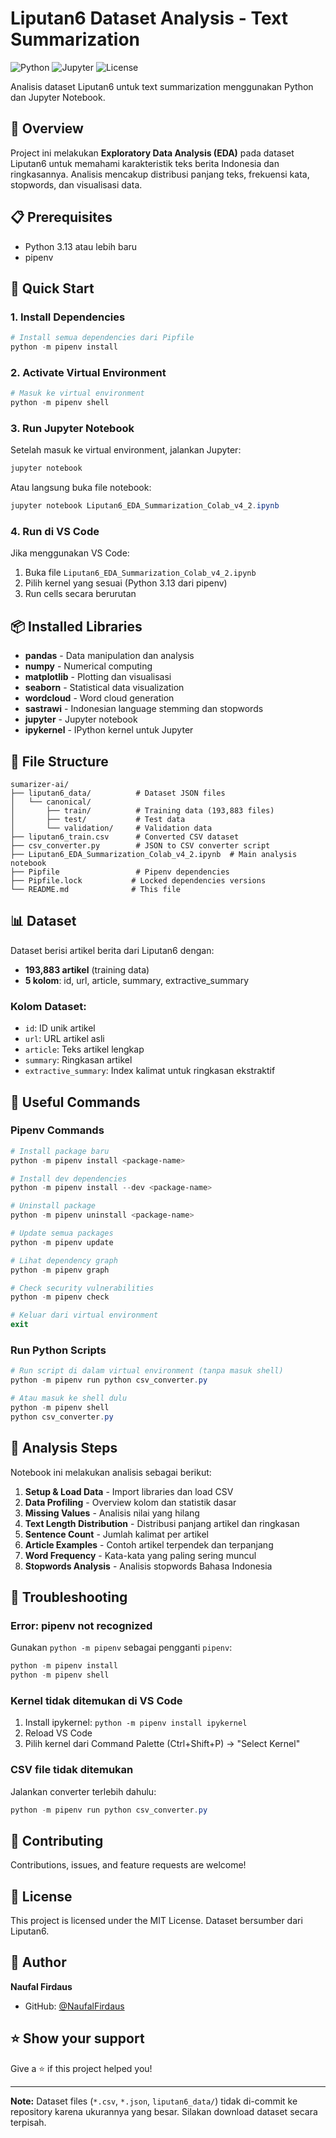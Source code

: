 # Liputan6 Dataset Analysis - Text Summarization

![Python](https://img.shields.io/badge/Python-3.13-blue.svg)
![Jupyter](https://img.shields.io/badge/Jupyter-Notebook-orange.svg)
![License](https://img.shields.io/badge/License-MIT-green.svg)

Analisis dataset Liputan6 untuk text summarization menggunakan Python dan Jupyter Notebook.

## 📖 Overview

Project ini melakukan **Exploratory Data Analysis (EDA)** pada dataset Liputan6 untuk memahami karakteristik teks berita Indonesia dan ringkasannya. Analisis mencakup distribusi panjang teks, frekuensi kata, stopwords, dan visualisasi data.

## 📋 Prerequisites

- Python 3.13 atau lebih baru
- pipenv

## 🚀 Quick Start

### 1. Install Dependencies

```powershell
# Install semua dependencies dari Pipfile
python -m pipenv install
```

### 2. Activate Virtual Environment

```powershell
# Masuk ke virtual environment
python -m pipenv shell
```

### 3. Run Jupyter Notebook

Setelah masuk ke virtual environment, jalankan Jupyter:

```powershell
jupyter notebook
```

Atau langsung buka file notebook:

```powershell
jupyter notebook Liputan6_EDA_Summarization_Colab_v4_2.ipynb
```

### 4. Run di VS Code

Jika menggunakan VS Code:
1. Buka file `Liputan6_EDA_Summarization_Colab_v4_2.ipynb`
2. Pilih kernel yang sesuai (Python 3.13 dari pipenv)
3. Run cells secara berurutan

## 📦 Installed Libraries

- **pandas** - Data manipulation dan analysis
- **numpy** - Numerical computing
- **matplotlib** - Plotting dan visualisasi
- **seaborn** - Statistical data visualization
- **wordcloud** - Word cloud generation
- **sastrawi** - Indonesian language stemming dan stopwords
- **jupyter** - Jupyter notebook
- **ipykernel** - IPython kernel untuk Jupyter

## 📂 File Structure

```
sumarizer-ai/
├── liputan6_data/          # Dataset JSON files
│   └── canonical/
│       ├── train/          # Training data (193,883 files)
│       ├── test/           # Test data
│       └── validation/     # Validation data
├── liputan6_train.csv      # Converted CSV dataset
├── csv_converter.py        # JSON to CSV converter script
├── Liputan6_EDA_Summarization_Colab_v4_2.ipynb  # Main analysis notebook
├── Pipfile                 # Pipenv dependencies
├── Pipfile.lock           # Locked dependencies versions
└── README.md              # This file
```

## 📊 Dataset

Dataset berisi artikel berita dari Liputan6 dengan:
- **193,883 artikel** (training data)
- **5 kolom**: id, url, article, summary, extractive_summary

### Kolom Dataset:
- `id`: ID unik artikel
- `url`: URL artikel asli
- `article`: Teks artikel lengkap
- `summary`: Ringkasan artikel
- `extractive_summary`: Index kalimat untuk ringkasan ekstraktif

## 🔧 Useful Commands

### Pipenv Commands

```powershell
# Install package baru
python -m pipenv install <package-name>

# Install dev dependencies
python -m pipenv install --dev <package-name>

# Uninstall package
python -m pipenv uninstall <package-name>

# Update semua packages
python -m pipenv update

# Lihat dependency graph
python -m pipenv graph

# Check security vulnerabilities
python -m pipenv check

# Keluar dari virtual environment
exit
```

### Run Python Scripts

```powershell
# Run script di dalam virtual environment (tanpa masuk shell)
python -m pipenv run python csv_converter.py

# Atau masuk ke shell dulu
python -m pipenv shell
python csv_converter.py
```

## 📝 Analysis Steps

Notebook ini melakukan analisis sebagai berikut:

1. **Setup & Load Data** - Import libraries dan load CSV
2. **Data Profiling** - Overview kolom dan statistik dasar
3. **Missing Values** - Analisis nilai yang hilang
4. **Text Length Distribution** - Distribusi panjang artikel dan ringkasan
5. **Sentence Count** - Jumlah kalimat per artikel
6. **Article Examples** - Contoh artikel terpendek dan terpanjang
7. **Word Frequency** - Kata-kata yang paling sering muncul
8. **Stopwords Analysis** - Analisis stopwords Bahasa Indonesia

## 🐛 Troubleshooting

### Error: pipenv not recognized

Gunakan `python -m pipenv` sebagai pengganti `pipenv`:

```powershell
python -m pipenv install
python -m pipenv shell
```

### Kernel tidak ditemukan di VS Code

1. Install ipykernel: `python -m pipenv install ipykernel`
2. Reload VS Code
3. Pilih kernel dari Command Palette (Ctrl+Shift+P) → "Select Kernel"

### CSV file tidak ditemukan

Jalankan converter terlebih dahulu:

```powershell
python -m pipenv run python csv_converter.py
```

## 🤝 Contributing

Contributions, issues, and feature requests are welcome!

## 📄 License

This project is licensed under the MIT License. Dataset bersumber dari Liputan6.

## 👤 Author

**Naufal Firdaus**

- GitHub: [@NaufalFirdaus](https://github.com/NaufalFirdaus)

## ⭐ Show your support

Give a ⭐️ if this project helped you!

---

**Note:** Dataset files (`*.csv`, `*.json`, `liputan6_data/`) tidak di-commit ke repository karena ukurannya yang besar. Silakan download dataset secara terpisah.
